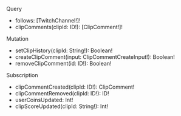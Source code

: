 Query

- follows: [TwitchChannel!]!
- clipComments(clipId: ID!): [ClipComment!]!

Mutation

- setClipHistory(clipId: String!): Boolean!
- createClipComment(input: ClipCommentCreateInput!): Boolean!
- removeClipComment(id: ID!): Boolean!

Subscription

- clipCommentCreated(clipId: ID!): ClipComment!
- clipCommentRemoved(clipId: ID!): ID!
- userCoinsUpdated: Int!
- clipScoreUpdated(clipId: String!): Int!
